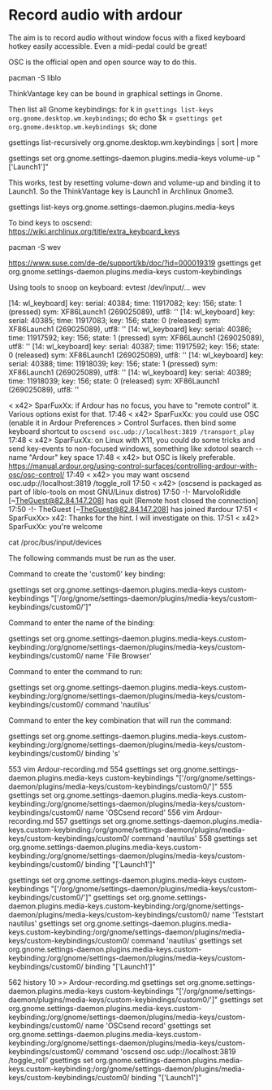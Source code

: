 Record audio with ardour
========================

The aim is to record audio without window focus with a fixed keyboard hotkey easily accessible. Even a midi-pedal could be great!

OSC is the official open and open source way to do this.

pacman -S liblo

ThinkVantage key can be bound in graphical settings in Gnome.

Then list all Gnome keybindings:
for k in `gsettings list-keys org.gnome.desktop.wm.keybindings`; do echo $k = `gsettings get org.gnome.desktop.wm.keybindings $k`; done

gsettings list-recursively  org.gnome.desktop.wm.keybindings | sort | more


gsettings set org.gnome.settings-daemon.plugins.media-keys volume-up "['Launch1']"

This works, test by resetting volume-down and volume-up and binding it to Launch1. So the ThinkVantage key is Launch1 in Archlinux Gnome3.

gsettings list-keys org.gnome.settings-daemon.plugins.media-keys

To bind keys to oscsend:
https://wiki.archlinux.org/title/extra_keyboard_keys

pacman -S wev


https://www.suse.com/de-de/support/kb/doc/?id=000019319
gsettings get org.gnome.settings-daemon.plugins.media-keys custom-keybindings


Using tools to snoop on keyboard:
evtest /dev/input/...
wev

[14:     wl_keyboard] key: serial: 40384; time: 11917082; key: 156; state: 1 (pressed)
                      sym: XF86Launch1  (269025089), utf8: ''
[14:     wl_keyboard] key: serial: 40385; time: 11917083; key: 156; state: 0 (released)
                      sym: XF86Launch1  (269025089), utf8: ''
[14:     wl_keyboard] key: serial: 40386; time: 11917592; key: 156; state: 1 (pressed)
                      sym: XF86Launch1  (269025089), utf8: ''
[14:     wl_keyboard] key: serial: 40387; time: 11917592; key: 156; state: 0 (released)
                      sym: XF86Launch1  (269025089), utf8: ''
[14:     wl_keyboard] key: serial: 40388; time: 11918039; key: 156; state: 1 (pressed)
                      sym: XF86Launch1  (269025089), utf8: ''
[14:     wl_keyboard] key: serial: 40389; time: 11918039; key: 156; state: 0 (released)
                      sym: XF86Launch1  (269025089), utf8: ''



< x42> SparFuxXx: if Ardour has no focus, you have to "remote control" it. Various options exist for that.
17:46 < x42> SparFuxXx: you could use OSC (enable it in Ardour Preferences > Control Surfaces.  then bind some 
             keyboard shortcut to  `oscsend osc.udp://localhost:3819 /transport_play`
17:48 < x42> SparFuxXx: on Linux with X11, you could do some tricks and send key-events to non-focused windows, 
             something like     xdotool search --name "Ardour" key space
17:48 < x42> but OSC is likely preferable. 
             https://manual.ardour.org/using-control-surfaces/controlling-ardour-with-osc/osc-control/
17:49 < x42> you may want     oscsend osc.udp://localhost:3819 /toggle_roll
17:50 < x42> (oscsend is packaged as part of liblo-tools on most GNU/Linux distros)
17:50 -!- MarvoloRiddle [~TheGuest@82.84.147.208] has quit [Remote host closed the connection]
17:50 -!- TheGuest [~TheGuest@82.84.147.208] has joined #ardour
17:51 < SparFuxXx> x42: Thanks for the hint. I will investigate on this.
17:51 < x42> SparFuxXx: you're welcome

cat /proc/bus/input/devices


The following commands must be run as the user.

Command to create the 'custom0' key binding:

gsettings set  org.gnome.settings-daemon.plugins.media-keys custom-keybindings "['/org/gnome/settings-daemon/plugins/media-keys/custom-keybindings/custom0/']"

Command to enter the name of the binding:

gsettings set  org.gnome.settings-daemon.plugins.media-keys.custom-keybinding:/org/gnome/settings-daemon/plugins/media-keys/custom-keybindings/custom0/ name 'File Browser'

Command to enter the command to run:

gsettings set  org.gnome.settings-daemon.plugins.media-keys.custom-keybinding:/org/gnome/settings-daemon/plugins/media-keys/custom-keybindings/custom0/ command 'nautilus'

Command to enter the key combination that will run the command:

gsettings set  org.gnome.settings-daemon.plugins.media-keys.custom-keybinding:/org/gnome/settings-daemon/plugins/media-keys/custom-keybindings/custom0/ binding '<Super>s'

  553  vim Ardour-recording.md 
  554  gsettings set  org.gnome.settings-daemon.plugins.media-keys custom-keybindings "['/org/gnome/settings-daemon/plugins/media-keys/custom-keybindings/custom0/']"
  555  gsettings set  org.gnome.settings-daemon.plugins.media-keys.custom-keybinding:/org/gnome/settings-daemon/plugins/media-keys/custom-keybindings/custom0/ name 'OSCsend record'
  556  vim Ardour-recording.md 
  557  gsettings set  org.gnome.settings-daemon.plugins.media-keys.custom-keybinding:/org/gnome/settings-daemon/plugins/media-keys/custom-keybindings/custom0/ command 'nautilus'
  558  gsettings set  org.gnome.settings-daemon.plugins.media-keys.custom-keybinding:/org/gnome/settings-daemon/plugins/media-keys/custom-keybindings/custom0/ binding "['Launch1']"



gsettings set org.gnome.settings-daemon.plugins.media-keys custom-keybindings "['/org/gnome/settings-daemon/plugins/media-keys/custom-keybindings/custom0/']"
gsettings set org.gnome.settings-daemon.plugins.media-keys.custom-keybinding:/org/gnome/settings-daemon/plugins/media-keys/custom-keybindings/custom0/ name 'Teststart nautilus'
gsettings set org.gnome.settings-daemon.plugins.media-keys.custom-keybinding:/org/gnome/settings-daemon/plugins/media-keys/custom-keybindings/custom0/ command 'nautilus'
gsettings set org.gnome.settings-daemon.plugins.media-keys.custom-keybinding:/org/gnome/settings-daemon/plugins/media-keys/custom-keybindings/custom0/ binding "['Launch1']"

  562  history 10 >> Ardour-recording.md 
gsettings set  org.gnome.settings-daemon.plugins.media-keys custom-keybindings "['/org/gnome/settings-daemon/plugins/media-keys/custom-keybindings/custom0/']"
gsettings set  org.gnome.settings-daemon.plugins.media-keys.custom-keybinding:/org/gnome/settings-daemon/plugins/media-keys/custom-keybindings/custom0/ name 'OSCsend record'
gsettings set  org.gnome.settings-daemon.plugins.media-keys.custom-keybinding:/org/gnome/settings-daemon/plugins/media-keys/custom-keybindings/custom0/ command 'oscsend osc.udp://localhost:3819 /toggle_roll' 
gsettings set  org.gnome.settings-daemon.plugins.media-keys.custom-keybinding:/org/gnome/settings-daemon/plugins/media-keys/custom-keybindings/custom0/ binding "['Launch1']"

